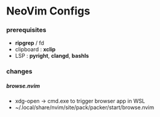 # NeoVim Configs

### prerequisites
- **ripgrep** / fd
- clipboard : **xclip**
- LSP : **pyright**, **clangd**, **bashls**
### changes
##### browse.nvim
- xdg-open -> cmd.exe to trigger browser app in WSL
- ~/.local/share/nvim/site/pack/packer/start/browse.nvim
